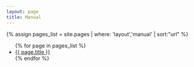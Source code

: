 ```yaml
---
layout: page
title: Manual
---
```

{% assign pages_list = site.pages | where: 'layout','manual' | sort:"url" %}

<ul>
{% for page in pages_list %}
  <li><a href="{{ site.baseurl }}{{ page.url }}">{{ page.title }}</a></li>
{% endfor %}
</ul>
